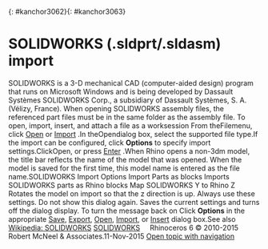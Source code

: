 ---
---

{: #kanchor3062}{: #kanchor3063}
# SOLIDWORKS (.sldprt/.sldasm) import
SOLIDWORKS is a 3-D mechanical CAD (computer-aided design) program that runs on Microsoft Windows and is being developed by Dassault Systèmes SOLIDWORKS Corp., a subsidiary of Dassault Systèmes, S. A. (Vélizy, France).
When opening SOLIDWORKS assembly files, the referenced part files must be in the same folder as the assembly file.
To open, import, insert, and attach a file as a worksession
From theFilemenu, click [Open](open.html) or [Import](import.html) .In theOpendialog box, select the supported file type.If the import can be configured, click **Options** to specify import settings.ClickOpen, or press [Enter](enter-key.html) .When Rhino opens a non-3dm model, the title bar reflects the name of the model that was opened. When the model is saved for the first time, this model name is entered as the file name.SOLIDWORKS Import Options
Import Parts as blocks
Imports SOLIDWORKS parts as Rhino blocks
Map SOLIDWORKS Y to Rhino Z
Rotates the model on import so that the z&#160;direction is up.
Always use these settings. Do not show this dialog again.
Saves the current settings and turns off the dialog display.
To turn the message back on
Click **Options** in the appropriate [Save](save.html), [Export](export.html), [Open](open.html), [Import](import.html), or [Insert](insert.html) dialog box.See also
 [Wikipedia: SOLIDWORKS](http://en.wikipedia.org/wiki/SOLIDWORKS) 
 [SOLIDWORKS](http://www.solidworks.com/) 
&#160;
&#160;
Rhinoceros 6 © 2010-2015 Robert McNeel &amp; Associates.11-Nov-2015
 [Open topic with navigation](solidworks-sldprt-sldasm-import.html) 

